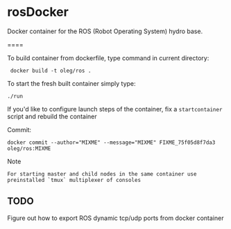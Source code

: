 rosDocker
=========

Docker container for the ROS (Robot Operating System) hydro base.

====

To build container from dockerfile, type command in current directory:

     docker build -t oleg/ros .

To start the fresh built container simply type:

    ./run 

If you'd like to configure launch steps of the container, fix a `startcontainer`
script and rebuild the container

Commit:

    docker commit --author="MIXME" --message="MIXME" FIXME_75f05d8f7da3 oleg/ros:MIXME

Note
    
    For starting master and child nodes in the same container use preinstalled `tmux` multiplexer of consoles

TODO
---

Figure out how to export ROS dynamic tcp/udp ports from docker container
